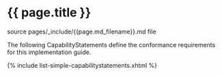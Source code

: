 # {{ page.title }}

source pages/_include/{{page.md_filename}}.md  file

The following CapabilityStatements define the conformance requirements for this implementation guide.

{% include list-simple-capabilitystatements.xhtml %}
